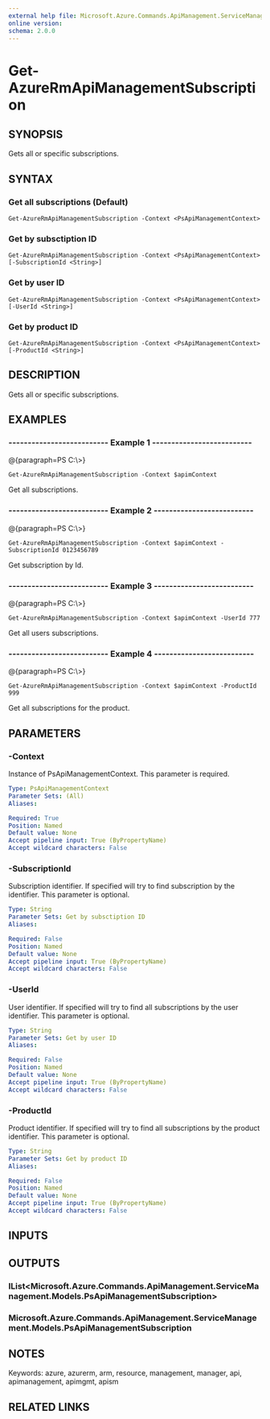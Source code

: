 ```yaml
---
external help file: Microsoft.Azure.Commands.ApiManagement.ServiceManagement.dll-Help.xml
online version: 
schema: 2.0.0
---
```


# Get-AzureRmApiManagementSubscription

## SYNOPSIS
Gets all or specific subscriptions.

## SYNTAX

### Get all subscriptions (Default)
```
Get-AzureRmApiManagementSubscription -Context <PsApiManagementContext>
```

### Get by subsctiption ID
```
Get-AzureRmApiManagementSubscription -Context <PsApiManagementContext> [-SubscriptionId <String>]
```

### Get by user ID
```
Get-AzureRmApiManagementSubscription -Context <PsApiManagementContext> [-UserId <String>]
```

### Get by product ID
```
Get-AzureRmApiManagementSubscription -Context <PsApiManagementContext> [-ProductId <String>]
```

## DESCRIPTION
Gets all or specific subscriptions.

## EXAMPLES

### --------------------------  Example 1  --------------------------
@{paragraph=PS C:\\\>}

```
Get-AzureRmApiManagementSubscription -Context $apimContext
```

Get all subscriptions.

### --------------------------  Example 2  --------------------------
@{paragraph=PS C:\\\>}

```
Get-AzureRmApiManagementSubscription -Context $apimContext -SubscriptionId 0123456789
```

Get subscription by Id.

### --------------------------  Example 3  --------------------------
@{paragraph=PS C:\\\>}

```
Get-AzureRmApiManagementSubscription -Context $apimContext -UserId 777
```

Get all users subscriptions.

### --------------------------  Example 4  --------------------------
@{paragraph=PS C:\\\>}

```
Get-AzureRmApiManagementSubscription -Context $apimContext -ProductId 999
```

Get all subscriptions for the product.

## PARAMETERS

### -Context
Instance of PsApiManagementContext.
This parameter is required.

```yaml
Type: PsApiManagementContext
Parameter Sets: (All)
Aliases: 

Required: True
Position: Named
Default value: None
Accept pipeline input: True (ByPropertyName)
Accept wildcard characters: False
```

### -SubscriptionId
Subscription identifier.
If specified will try to find subscription by the identifier.
This parameter is optional.

```yaml
Type: String
Parameter Sets: Get by subsctiption ID
Aliases: 

Required: False
Position: Named
Default value: None
Accept pipeline input: True (ByPropertyName)
Accept wildcard characters: False
```

### -UserId
User identifier.
If specified will try to find all subscriptions by the user identifier.
This parameter is optional.

```yaml
Type: String
Parameter Sets: Get by user ID
Aliases: 

Required: False
Position: Named
Default value: None
Accept pipeline input: True (ByPropertyName)
Accept wildcard characters: False
```

### -ProductId
Product identifier.
If specified will try to find all subscriptions by the product identifier.
This parameter is optional.

```yaml
Type: String
Parameter Sets: Get by product ID
Aliases: 

Required: False
Position: Named
Default value: None
Accept pipeline input: True (ByPropertyName)
Accept wildcard characters: False
```

## INPUTS

## OUTPUTS

### IList<Microsoft.Azure.Commands.ApiManagement.ServiceManagement.Models.PsApiManagementSubscription>

### Microsoft.Azure.Commands.ApiManagement.ServiceManagement.Models.PsApiManagementSubscription

## NOTES
Keywords: azure, azurerm, arm, resource, management, manager, api, apimanagement, apimgmt, apism

## RELATED LINKS

